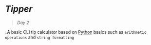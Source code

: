 # _Tipper_
> _Day 2_

_A basic CLI tip calculator based on [Python](www.python.org) basics such as `arithmetic operations` and `string formatting`